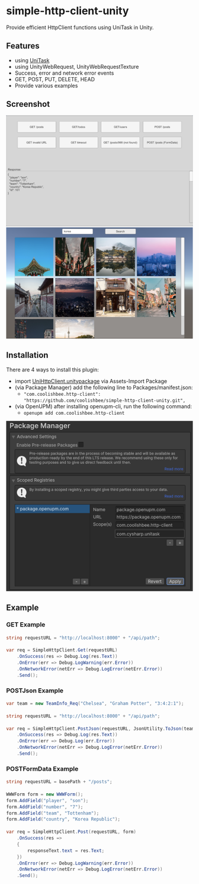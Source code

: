# simple-http-client-unity

Provide efficient HttpClient functions using UniTask in Unity.

## Features

* using [UniTask](https://github.com/Cysharp/UniTask)
* using UnityWebRequest, UnityWebRequestTexture
* Success, error and network error events
* GET, POST, PUT, DELETE, HEAD
* Provide various examples

## Screenshot

<img src="img/demo01.png" alt="demo01" />
<img src="img/demo02.png" alt="demo02" />

## Installation

There are 4 ways to install this plugin:

- import [UniHttpClient.unitypackage](https://github.com/coolishbee/simple-http-client-unity/releases/download/v1.0.1/UniHttpClient.unitypackage) via Assets-Import Package
- (via Package Manager) add the following line to Packages/manifest.json:
    + `"com.coolishbee.http-client":` `"https://github.com/coolishbee/simple-http-client-unity.git",`
- (via OpenUPM) after installing openupm-cli, run the following command:
    + `openupm add com.coolishbee.http-client`

![upm](img/upm01.png)

## Example
### GET Example

```c#
string requestURL = "http://localhost:8000" + "/api/path";

var req = SimpleHttpClient.Get(requestURL)
    .OnSuccess(res => Debug.Log(res.Text))
    .OnError(err => Debug.LogWarning(err.Error))
    .OnNetworkError(netErr => Debug.LogError(netErr.Error))
    .Send();
```

### POSTJson Example

```c#
var team = new TeamInfo_Req("Chelsea", "Graham Potter", "3:4:2:1");

string requestURL = "http://localhost:8000" + "/api/path";

var req = SimpleHttpClient.PostJson(requestURL, JsonUtility.ToJson(team))
    .OnSuccess(res => Debug.Log(res.Text))
    .OnError(err => Debug.Log(err.Error))
    .OnNetworkError(netErr => Debug.LogError(netErr.Error))
    .Send();
```

### POSTFormData Example

```c#
string requestURL = basePath + "/posts";

WWWForm form = new WWWForm();
form.AddField("player", "son");
form.AddField("number", "7");
form.AddField("team", "Tottenham");
form.AddField("country", "Korea Republic");

var req = SimpleHttpClient.Post(requestURL, form)
    .OnSuccess(res =>
    {
        responseText.text = res.Text;
    })
    .OnError(err => Debug.LogWarning(err.Error))
    .OnNetworkError(netErr => Debug.LogError(netErr.Error))
    .Send();
```
